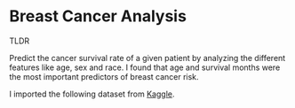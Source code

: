# Breast Cancer Analysis

TLDR

Predict the cancer survival rate of a given patient by analyzing the different features like age, sex and race. I found that age and survival months were the most important predictors of breast cancer risk. 

I imported the following dataset from [Kaggle](https://www.kaggle.com/datasets/reihanenamdari/breast-cancer?resource=download). 


